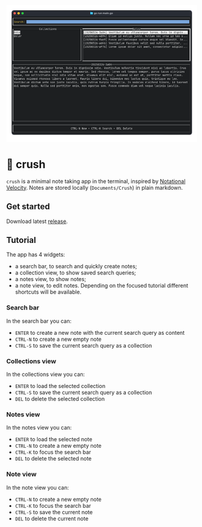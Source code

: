 <div class="mt-16 flex justify-center">
    <div class="w-[48rem] overflow-hidden rounded-2xl">
        <img src="docs/assets/screenshot.png" alt="Crush app interface" class="w-full h-auto">
    </div>
</div>

# 🐢 crush
`crush` is a minimal note taking app in the terminal, inspired by [Notational Velocity](https://www.youtube.com/watch?v=iKShuvEOiqA). Notes are stored locally (`Documents/Crush`) in plain markdown.

## Get started
Download latest [release](https://github.com/Zatfer17/crush/releases).

## Tutorial
The app has 4 widgets:
- a search bar, to search and quickly create notes;
- a collection view, to show saved search queries;
- a notes view, to show notes;
- a note view, to edit notes.
Depending on the focused tutorial different shortcuts will be available.

### Search bar
In the search bar you can:
- `ENTER` to create a new note with the current search query as content
- `CTRL-N` to create a new empty note
- `CTRL-S` to save the current search query as a collection

### Collections view
In the collections view you can:
- `ENTER` to load the selected collection
- `CTRL-S` to save the current search query as a collection
- `DEL` to delete the selected collection

### Notes view
In the notes view you can:
- `ENTER` to load the selected note
- `CTRL-N` to create a new empty note
- `CTRL-K` to focus the search bar
- `DEL` to delete the selected note

### Note view
In the note view you can:
- `CTRL-N` to create a new empty note
- `CTRL-K` to focus the search bar
- `CTRL-S` to save the current note
- `DEL` to delete the current note